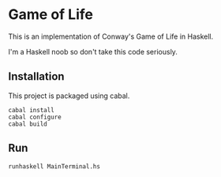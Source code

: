 Game of Life
============

This is an implementation of Conway's Game of Life in Haskell.

I'm a Haskell noob so don't take this code seriously.

Installation
------------
This project is packaged using cabal.

    cabal install
    cabal configure
    cabal build

Run
-----------

    runhaskell MainTerminal.hs
